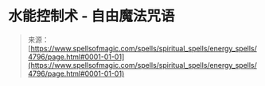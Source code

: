 <!--yml

category: 未分类

date: 2024-06-12 18:38:39

-->

# 水能控制术 - 自由魔法咒语

> 来源：[https://www.spellsofmagic.com/spells/spiritual_spells/energy_spells/4796/page.html#0001-01-01](https://www.spellsofmagic.com/spells/spiritual_spells/energy_spells/4796/page.html#0001-01-01)
